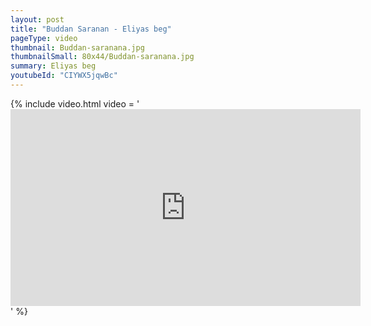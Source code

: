 ```yaml
---
layout: post
title: "Buddan Saranan - Eliyas beg"
pageType: video
thumbnail: Buddan-saranana.jpg
thumbnailSmall: 80x44/Buddan-saranana.jpg
summary: Eliyas beg
youtubeId: "CIYWX5jqwBc"
---
```


{% include video.html video = '<iframe width="560" height="315" src="https://www.youtube.com/embed/CIYWX5jqwBc" frameborder="0" allowfullscreen></iframe>' %} 
